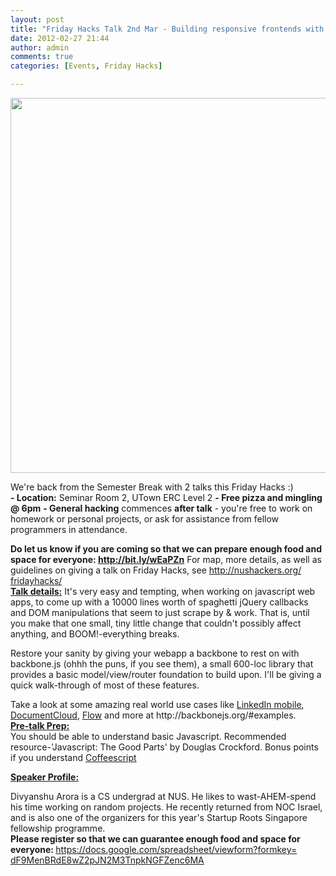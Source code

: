 ```yaml
---
layout: post
title: "Friday Hacks Talk 2nd Mar - Building responsive frontends with Backbone.js"
date: 2012-02-27 21:44
author: admin
comments: true
categories: [Events, Friday Hacks]

---
```

<a href="http://nushackers.org/wp-content/uploads/2012/02/417599_304279572963816_164904410234667_838981_1516059813_n.jpeg"><img class="aligncenter size-full wp-image-2268" title="417599_304279572963816_164904410234667_838981_1516059813_n" src="http://nushackers.org/wp-content/uploads/2012/02/417599_304279572963816_164904410234667_838981_1516059813_n.jpeg" alt="" width="600" /></a>
<div>We're back from the Semester Break with 2 talks this Friday Hacks :)</div>
<div><span>
<strong>- Location</strong><strong>:</strong> Seminar Room 2, UTown ERC Level 2</span>
<strong>- </strong><strong>Free pizza and mingling @ 6pm</strong>
<strong>- </strong><strong>General hacking</strong> commences <strong>after talk</strong> - you're free to work on homework or personal projects, or ask for assistance from fellow programmers in attendance.</div>
<p>
<div><strong>Do let us know if you are coming so that we can prepare enough food and space for everyone: <a href="http://bit.ly/wEaPZn" target="_blank">http://bit.ly/wEaPZn</a></strong>
<span>For </span><span>map, more details, as well as guidelines on giving a talk on Friday Hacks, see <a href="../fridayhacks/" target="_blank">http://nushackers.org/<wbr>fridayhacks/</wbr></a></span></div>
<div></div>
<div><span>
</span></div>
<div>
<div>
<div>
<div>
<div>
<div><span><span><span style="text-decoration: underline;"><strong><span>Talk details:</span></strong></span>
It's very easy and tempting, when working on javascript web apps, to come up with a 10000 lines worth of spaghetti jQuery callbacks and DOM manipulations that seem to just scrape by &amp; work. That is, until you make that one small, tiny little change that couldn't possibly affect anything, and BOOM!-everything breaks.</span></span></div>
<div></div>
<p><div>Restore your sanity by giving your webapp a backbone to rest on with backbone.js (ohhh the puns, if you see them), a small 600-loc library that provides a basic model/view/router foundation to build upon. I'll be giving a quick walk-through of most of these features.</div>
<div></div>
<p><div>Take a look at some amazing real world use cases like <a href="http://www.linkedin.com/static?key=mobile">LinkedIn mobile</a>, <a href="http://www.documentcloud.org/public/search/">DocumentCloud</a>, <a href="http://www.getflow.com/">Flow</a> and more at http://backbonejs.org/#examples.</div>
</div>
</div>
</div>
</div>
</div>
<div><span>
</span></div>
<span><span style="text-decoration: underline;"><strong><span>Pre-talk Prep:</span></strong></span></span>
<div>
<div><span><span>You should be able to understand basic Javascript. Recommended resource-'Javascript: The Good Parts' by Douglas Crockford.
Bonus points if you understand <a href="http://coffeescript.org/">Coffeescript</a></span></span></div>
<div></div><p>
<span><strong><span style="text-decoration: underline;"><span>Speaker Profile:</span></span></strong>
</span>
<div><span>Divyanshu Arora is a CS undergrad at NUS. He likes to wast-AHEM-spend his time working on random projects. He recently returned from NOC Israel, and is also one of the organizers for this year's Startup Roots Singapore fellowship programme.</span></div>
<div></div>
<div>
<div>
<div><span>
</span></div>
</div>
<div><span><strong>Please register so that we can guarantee enough food and space for everyone: </strong><a href="https://docs.google.com/spreadsheet/viewform?formkey=dF9MenBRdE8wZ2pJN2M3TnpkNGFZenc6MA" target="_blank">https://docs.google.<wbr>com/spreadsheet/viewform?<wbr>formkey=<wbr>dF9MenBRdE8wZ2pJN2M3TnpkNGFZen<wbr>c6MA</wbr></wbr></wbr></wbr></a></span></div>
<div><span>
</span></div>
</div>
<div></div>
<div><span>
</span></div>
</div>

